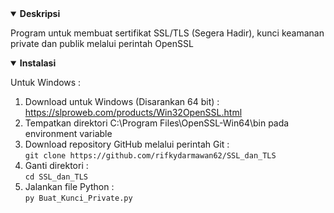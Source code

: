 <details open>
    <summary><strong>Deskripsi</strong></summary>
    <p>Program untuk membuat sertifikat SSL/TLS (Segera Hadir), kunci keamanan private dan publik melalui perintah OpenSSL</p>
</details>
<details open>
    <summary><strong>Instalasi</strong></summary>
    <p>Untuk Windows : </p>
    <ol type="1">
        <li>Download untuk Windows (Disarankan 64 bit) : <a href="https://slproweb.com/products/Win32OpenSSL.html" target="_blank">https://slproweb.com/products/Win32OpenSSL.html</a></li>
        <li>Tempatkan direktori C:\Program Files\OpenSSL-Win64\bin pada environment variable</li>
        <li>Download repository GitHub melalui perintah Git :<br><code>git clone https://github.com/rifkydarmawan62/SSL_dan_TLS</code></li>
        <li>Ganti direktori :<br><code>cd SSL_dan_TLS</code></li>
        <li>Jalankan file Python :<br><code>py Buat_Kunci_Private.py</code></li>
    </ol>
</details>